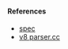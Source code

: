 #### References

- [spec](http://wiki.ecmascript.org/doku.php?id=harmony:modules)
- [v8 parser.cc](https://github.com/v8/v8/blob/3.25.30/src/parser.cc#L1147)
